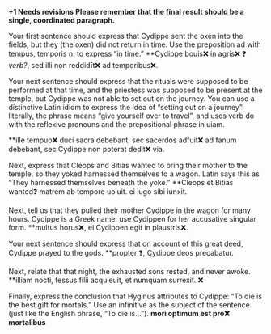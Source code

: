 **+1 Needs revisions**
**Please remember that the final result should be a single, coordinated  paragraph.**

Your first sentence should express that Cydippe sent the oxen into the fields, but they (the oxen) did not return in time. Use the preposition ad with 
tempus, temporis n. to express “in time.”
**Cydippe bouis❌ in agris❌ ❓ *verb?*, sed illi non reddidīt❌ ad temporibus❌.

Your next sentence should express that the rituals were supposed to be performed at that time, and the priestess was supposed to be present at the temple,
but Cydippe was not able to set out on the journey. You can use a distinctive Latin idiom to express the idea of “setting out on a journey”: literally, 
the phrase means “give yourself over to travel”, and uses verb do with the reflexive pronouns and the prepositional phrase in uiam.

**ille tempuo❌ duci sacra debebant, sec sacerdos adfuit❌ ad fanum debebant, sec Cydippe non poterat dedit❌ via. 


Next, express that Cleops and Bitias wanted to bring their mother to the temple, so they yoked harnessed themselves to a wagon. Latin says this as 
“They harnessed themselves beneath the yoke.”
**Cleops et Bitias wanted❓ matrem ab tempore uoluit. ei iugo sibi iunxit.

Next, tell us that they pulled their mother Cydippe in the wagon for many hours. Cydippe is a Greek name: use Cydippen for her accusative singular form.
**multus horus❌, ei Cydippen egit in plaustris❌.


Your next sentence should express that on account of this great deed, Cydippe prayed to the gods.
**propter ❓, Cydippe deos precabatur.

Next, relate that that night, the exhausted sons rested, and never awoke.
**illiam nocti, fessus filii acquieuit, et numquam surrexit. ❌

Finally, express the conclusion that Hyginus attributes to Cydippe: “To die is the best gift for mortals.” Use an infinitive as the subject of the 
sentence (just like the English phrase, “To die is…”).
**mori optimum est pro❌ mortalibus**
